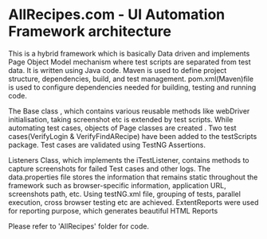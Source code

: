# AllRecipes.com - UI Automation Framework architecture

This is a hybrid framework which is basically Data driven and implements Page Object Model mechanism where test scripts are separated from test data.
It is written using Java code. Maven is used to define project structure, dependencies, build, and test management.
pom.xml(Maven)file is used to configure dependencies needed for building, testing and running code.

The Base class , which contains various reusable methods like webDriver initialisation, taking screenshot etc is extended by test scripts.
While automating test cases, objects of Page classes are created . Two test cases(VerifyLogin & VerifyFindARecipe) have been added to the testScripts package.
Test cases are validated using TestNG Assertions.

Listeners Class, which  implements the iTestListener, contains methods to capture screenshots for failed Test cases and other logs.
The data.properties file stores the information that remains static throughout the framework such as browser-specific information, application URL, screenshots path, etc.
Using testNG.xml file,  grouping of tests, parallel execution, cross browser testing etc are achieved.
ExtentReports were used for reporting purpose, which generates beautiful HTML Reports

Please refer to 'AllRecipes' folder for code.
